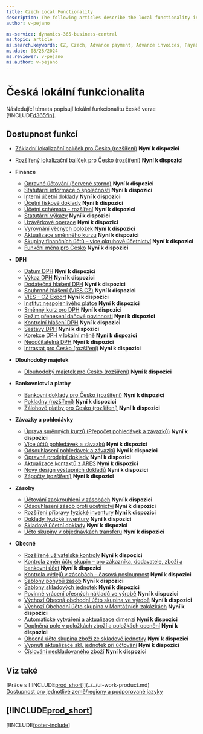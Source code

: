 ```yaml
---
title: Czech Local Functionality
description: The following articles describe the local functionality in the Czech version of Business Central.
author: v-pejano

ms-service: dynamics-365-business-central
ms.topic: article
ms.search.keywords: CZ, Czech, Advance payment, Advance invoices, Payables, Finance, Cash, Cash Desk, Functional Currency
ms.date: 08/28/2024
ms.reviewer: v-pejano
ms.author: v-pejano
---
```


# Česká lokální funkcionalita

Následující témata popisují lokální funkcionalitu české verze [!INCLUDE[d365fin](../../includes/d365fin_md.md)].

## Dostupnost funkcí

* [Základní lokalizační balíček pro Česko (rozšíření)](ui-extensions-core-localization-pack-cz.md) **Nyní k dispozici**
* [Rozšířený lokalizační balíček pro Česko (rozšíření)](ui-extensions-advanced-localization-pack-cz.md) **Nyní k dispozici**

* **Finance**
  * [Opravné účtování (červené storno)](how-to-use-corrections-posting.md) **Nyní k dispozici**
  * [Statutární informace o společnosti](statutory-company-information.md) **Nyní k dispozici**
  * [Interní účetní doklady](internal-financial-documents.md) **Nyní k dispozici**
  * [Účetní tiskové doklady](accounting-output-documents.md) **Nyní k dispozici**
  * [Účetní schémata - rozšíření](how-to-use-accounting-schedule-feature.md) **Nyní k dispozici**
  * [Statutární výkazy](statutory-statements.md) **Nyní k dispozici**
  * [Uzávěrkové operace](year-close-operations.md) **Nyní k dispozici**
  * [Vyrovnání věcných položek](general-ledger-entries-application.md) **Nyní k dispozici**
  * [Aktualizace směnného kurzu](exchange-rate-update.md) **Nyní k dispozici**
  * [Skupiny finančních účtů – více okruhové účetnictví](how-to-use-multi-circuit-accounting.md) **Nyní k dispozici**
  * [Funkční měna pro Česko](functional-currency.md) **Nyní k dispozici**

* **DPH**
  * [Datum DPH](how-to-setup-vat-date.md) **Nyní k dispozici**
  * [Výkaz DPH](vat-statement.md) **Nyní k dispozici**
  * [Dodatečná hlášení DPH](supplementary-vat-statement.md) **Nyní k dispozici**
  * [Souhrnné hlášení (VIES CZ)](vies-cz.md) **Nyní k dispozici**
  * [VIES - CZ Export](how-to-use-vies-cz-export.md) **Nyní k dispozici**
  * [Institut nespolehlivého plátce](unreliable-payer.md) **Nyní k dispozici**
  * [Směnný kurz pro DPH](how-to-setup-vat-exchange-rate.md) **Nyní k dispozici**
  * [Režim přenesení daňové povinnosti](how-to-setup-and-post-reverse-charge.md) **Nyní k dispozici**
  * [Kontrolní hlášení DPH](vat-control-report.md) **Nyní k dispozici**
  * [Sestavy DPH](vat-reports-cz.md) **Nyní k dispozici**
  * [Korekce DPH v lokální měně](how-to-setup-vat-correction-local-currency.md) **Nyní k dispozici**
  * [Neodčitatelná DPH](non-deductible-VAT.md) **Nyní k dispozici**
  <!-- * [Intrastat CZ](intrastat.md) **Nyní k dispozici** -->
  * [Intrastat pro Česko (rozšíření)](ui-extensions-intrastat-localization-cz.md) **Nyní k dispozici**

* **Dlouhodobý majetek**
  * [Dlouhodobý majetek pro Česko (rozšíření)](ui-extensions-fixed-asset-localization-cz.md) **Nyní k dispozici**

* **Bankovnictví a platby**
  * [Bankovní doklady pro Česko (rozšíření)](ui-extensions-banking-documents-localization-cz.md) **Nyní k dispozici**
  * [Pokladny (rozšíření)](ui-extensions-cash-desk-localization-cz.md) **Nyní k dispozici**
  <!--  * [Elektronická Evidence Tržeb (EET)](eet.md) **Nyní k dispozici** -->
  * [Zálohové platby pro Česko (rozšíření)](ui-extensions-advance-payments-localization-cz.md) **Nyní k dispozici**

* **Závazky a pohledávky**
  * [Úprava směnných kurzů (Přepočet pohledávek a závazků)](how-to-use-exchange-rates-adjustment-feature.md) **Nyní k dispozici**
  * [Více účtů pohledávek a závazků](how-to-use-multiple-payables-receivables-accounts.md) **Nyní k dispozici**
  * [Odsouhlasení pohledávek a závazků](customers-vendors-reconciliations.md) **Nyní k dispozici**
  * [Opravné prodejní doklady](sales-correcting-documents.md) **Nyní k dispozici**
  * [Aktualizace kontaktů z ARES](how-to-update-contacts-from-ares.md) **Nyní k dispozici**
  * [Nový design výstupních dokladů](new-design-of-output-documents.md) **Nyní k dispozici**
  * [Zápočty (rozšíření)](ui-extensions-compensations-localization-cz.md) **Nyní k dispozici**

* **Zásoby**
  * [Účtování zaokrouhlení v zásobách](how-to-setup-round-account-in-inventory.md) **Nyní k dispozici**
  * [Odsouhlasení zásob proti účetnictví](how-to-use-inventory-gl-reconciliation-enhancements.md) **Nyní k dispozici**
  * [Rozšíření přípravy fyzické inventury](advanced-features-physical-inventory.md) **Nyní k dispozici**
  * [Doklady fyzické inventury](how-to-use-inventory-counting-documents.md) **Nyní k dispozici**
  * [Skladové účetní doklady](how-to-use-inventory-operations-document.md) **Nyní k dispozici**
  * [Účto skupiny v objednávkách transferu](how-to-use-posting-groups-in-transfer-orders.md) **Nyní k dispozici**

* **Obecné**
  * [Rozšířené uživatelské kontroly](how-to-setup-extended-user-control.md) **Nyní k dispozici**
  * [Kontrola změn účto skupin – pro zákazníka, dodavatele, zboží a bankovní účet](check-of-posting-group-changing.md) **Nyní k dispozici**
  * [Kontrola výdejů v zásobách – časová posloupnost](check-output-inventory-time-sequence.md) **Nyní k dispozici**
  * [Šablony pohybů zásob](inventory-movement-templates.md) **Nyní k dispozici**
  * [Šablony skladových jednotek](stockkeeping-unit-templates.md) **Nyní k dispozici**
  * [Povinné vrácení přesných nákladů ve výrobě](how-to-setup-mandatory-return-exact-costs-manufacturing.md) **Nyní k dispozici**
  * [Výchozí Obecná obchodní účto skupina ve výrobě](how-to-setup-default-bus-post-group-manufacturing.md) **Nyní k dispozici**
  * [Výchozí Obchodní účto skupina v Montážních zakázkách](how-to-setup-default-bus-post-group-assembly-orders.md) **Nyní k dispozici**
  * [Automatické vytváření a aktualizace dimenzí](how-to-setup-automatic-creation-and-update-dimensions.md) **Nyní k dispozici**
  * [Doplněná pole v položkách zboží a položkách ocenění](how-to-use-add-fields-item-entries.md) **Nyní k dispozici**
  * [Obecná účto skupina zboží ze skladové jednotky](how-to-setup-gen-prod-posting-group-from-sku.md) **Nyní k dispozici**
  * [Vypnutí aktualizace skl. jednotek při účtování](how-to-setup-skip-update-sku-on-posting.md) **Nyní k dispozici**
  * [Číslování neskladovaného zboží](how-to-setup-nonstock-item-numbering.md) **Nyní k dispozici**

## Viz také

[Práce s [!INCLUDE[prod_short](../../includes/prod_short.md)]](../../ui-work-product.md)  
[Dostupnost pro jednotlivé země/regiony a podporované jazyky](/dynamics365/business-central/dev-itpro/compliance/apptest-countries-and-translations)  

## [!INCLUDE[prod_short](../../includes/free_trial_md.md)]  

[!INCLUDE[footer-include](../../includes/footer-banner.md)]